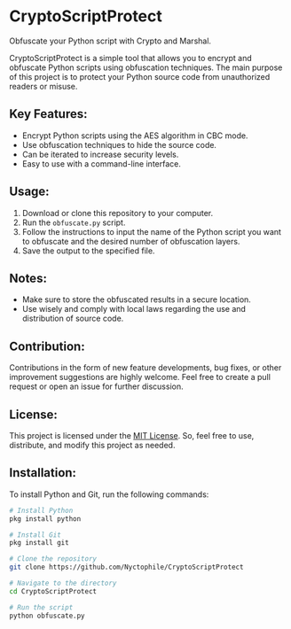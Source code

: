 # CryptoScriptProtect
Obfuscate your Python script with Crypto and Marshal.

CryptoScriptProtect is a simple tool that allows you to encrypt and obfuscate Python scripts using obfuscation techniques. The main purpose of this project is to protect your Python source code from unauthorized readers or misuse.

## Key Features:
- Encrypt Python scripts using the AES algorithm in CBC mode.
- Use obfuscation techniques to hide the source code.
- Can be iterated to increase security levels.
- Easy to use with a command-line interface.

## Usage:
1. Download or clone this repository to your computer.
2. Run the `obfuscate.py` script.
3. Follow the instructions to input the name of the Python script you want to obfuscate and the desired number of obfuscation layers.
4. Save the output to the specified file.

## Notes:
- Make sure to store the obfuscated results in a secure location.
- Use wisely and comply with local laws regarding the use and distribution of source code.

## Contribution:
Contributions in the form of new feature developments, bug fixes, or other improvement suggestions are highly welcome. Feel free to create a pull request or open an issue for further discussion.

## License:
This project is licensed under the [MIT License](LICENSE). So, feel free to use, distribute, and modify this project as needed.

## Installation:
To install Python and Git, run the following commands:

```bash
# Install Python
pkg install python

# Install Git
pkg install git

# Clone the repository
git clone https://github.com/Nyctophile/CryptoScriptProtect

# Navigate to the directory
cd CryptoScriptProtect

# Run the script
python obfuscate.py

